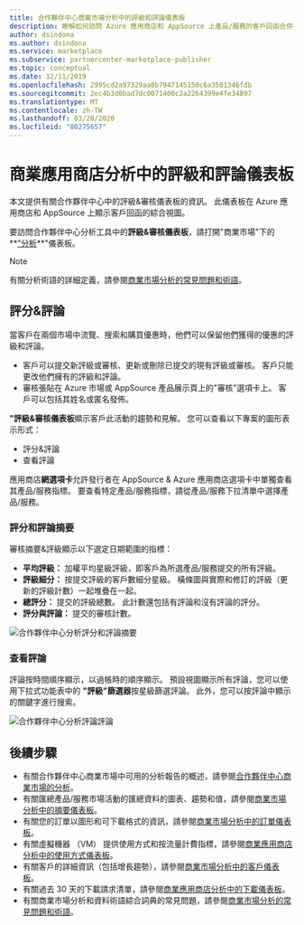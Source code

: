 ```yaml
---
title: 合作夥伴中心商業市場分析中的評級和評論儀表板
description: 瞭解如何訪問 Azure 應用商店和 AppSource 上產品/服務的客戶回函合併視圖。
author: dsindona
ms.author: dsindona
ms.service: marketplace
ms.subservice: partnercenter-marketplace-publisher
ms.topic: conceptual
ms.date: 12/11/2019
ms.openlocfilehash: 2995cd2a97329aa8b7947145150c6a3501346fdb
ms.sourcegitcommit: 2ec4b3d0bad7dc0071400c2a2264399e4fe34897
ms.translationtype: MT
ms.contentlocale: zh-TW
ms.lasthandoff: 03/28/2020
ms.locfileid: "80275657"
---
```

# <a name="ratings-and-reviews-dashboard-in-commercial-marketplace-analytics"></a>商業應用商店分析中的評級和評論儀表板

本文提供有關合作夥伴中心中的評級&審核儀表板的資訊。 此儀表板在 Azure 應用商店和 AppSource 上顯示客戶回函的綜合視圖。

要訪問合作夥伴中心分析工具中的**評級&審核儀表板**，請打開"商業市場"下的**["分析](https://partner.microsoft.com/dashboard/commercial-marketplace/analytics/summary)**"儀表板。

>[!NOTE]
> 有關分析術語的詳細定義，請參閱[商業市場分析的常見問題和術語](./faq-terminology.md)。

## <a name="ratings--reviews"></a>評分&評論

當客戶在兩個市場中流覽、搜索和購買優惠時，他們可以保留他們獲得的優惠的評級和評論。

- 客戶可以提交新評級或審核、更新或刪除已提交的現有評級或審核。 客戶只能更改他們擁有的評級和評論。  
- 審核張貼在 Azure 市場或 AppSource 產品展示頁上的"審核"選項卡上。 客戶可以包括其姓名或匿名發佈。  

**"評級&審核儀表板**顯示客戶此活動的趨勢和見解。 您可以查看以下專案的圖形表示形式：

- 評分&評論  
- 查看評論

應用商店**網選項卡**允許發行者在 AppSource & Azure 應用商店選項卡中單獨查看其產品/服務指標。 要查看特定產品/服務指標，請從產品/服務下拉清單中選擇產品/服務。


### <a name="ratings-and-reviews-summary"></a>評分和評論摘要

審核摘要&評級顯示以下選定日期範圍的指標：

- **平均評級：** 加權平均星級評級，即客戶為所選產品/服務提交的所有評級。
- **評級細分：** 按提交評級的客戶數細分星級。 橫條圖與實際和修訂的評級（更新的評級計數）一起堆疊在一起。
- **總評分：** 提交的評級總數。 此計數還包括有評論和沒有評論的評分。
- **評分與評論：** 提交的審核計數。

![合作夥伴中心分析評分和評論摘要](./media/analyze-ratings-summary.png)

### <a name="review-comments"></a>查看評論

評論按時間順序顯示，以過帳時的順序顯示。 預設視圖顯示所有評論，您可以使用下拉式功能表中的 **"評級"篩選器**按星級篩選評論。 此外，您可以按評論中顯示的關鍵字進行搜索。  

![合作夥伴中心分析評論評論](./media/analyze-reviews.png)

## <a name="next-steps"></a>後續步驟

- 有關合作夥伴中心商業市場中可用的分析報告的概述，請參閱[合作夥伴中心商業市場的分析](./analytics.md)。
- 有關匯總產品/服務市場活動的匯總資料的圖表、趨勢和值，請參閱[商業市場分析中的摘要儀表板](./summary-dashboard.md)。
- 有關您的訂單以圖形和可下載格式的資訊，請參閱[商業市場分析中的訂單儀表板](./orders-dashboard.md)。
- 有關虛擬機器 （VM） 提供使用方式和按流量計費指標，請參閱[商業應用商店分析中的使用方式儀表板](./usage-dashboard.md)。
- 有關客戶的詳細資訊（包括增長趨勢），請參閱[商業市場分析中的客戶儀表板](./customer-dashboard.md)。
- 有關過去 30 天的下載請求清單，請參閱[商業應用商店分析中的下載儀表板](./downloads-dashboard.md)。
- 有關商業市場分析和資料術語綜合詞典的常見問題，請參閱[商業市場分析的常見問題和術語](./faq-terminology.md)。
